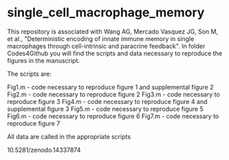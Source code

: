 # single_cell_macrophage_memory
This repository is associated with Wang AG, Mercado Vasquez JG, Son M, et al., "Deterministic encoding of innate immune memory in single macrophages through cell-intrinsic and paracrine feedback". 
In folder Codes4Github you will find the scripts and data necessary to reproduce the figures in the manuscript.

The scripts are: 

Fig1.m - code necessary to reproduce figure 1 and supplemental figure 2
Fig2.m - code necessary to reproduce figure 2
Fig3.m - code necessary to reproduce figure 3
Fig4.m - code necessary to reproduce figure 4 and supplemental figure 3
Fig5.m - code necessary to reproduce figure 5
Fig6.m - code necessary to reproduce figure 6
Fig7.m - code necessary to reproduce figure 7


All data are called in the appropriate scripts

10.5281/zenodo.14337874
